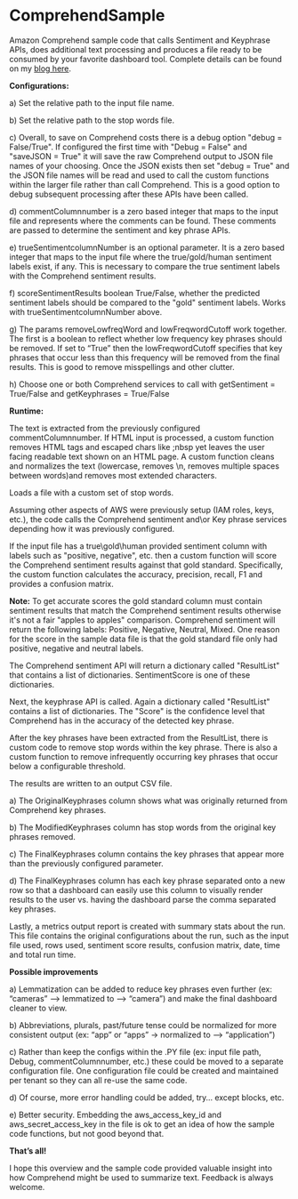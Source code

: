 # ComprehendSample
 Amazon Comprehend sample code that calls Sentiment and Keyphrase APIs, does additional text processing and produces a file ready to be consumed by your favorite dashboard tool. Complete details can be found on my <a href="https://avidml.wordpress.com/2021/03/21/amazon-comprehend-sample/">blog here</a>. 

<b>Configurations:</b>

a) Set the relative path to the input file name.

b) Set the relative path to the stop words file.

c) Overall, to save on Comprehend costs there is a debug option "debug = False/True". If configured the first time with "Debug = False" and "saveJSON = True" it will save the raw Comprehend output to JSON file names of your choosing. Once the JSON exists then set "debug = True" and the JSON file names will be read and used to call the custom functions within the larger file rather than call Comprehend. This is a good option to debug subsequent processing after these APIs have been called. 

d) commentColumnnumber is a zero based integer that maps to the input file and represents where the comments can be found. These comments are passed to determine the sentiment and key phrase APIs.

e) trueSentimentcolumnNumber is an optional parameter. It is a zero based integer that maps to the input file where the true/gold/human sentiment labels exist, if any. This is necessary to compare the true sentiment labels with the Comprehend sentiment results.

f) scoreSentimentResults boolean True/False, whether the predicted sentiment labels should be compared to the "gold" sentiment labels. Works with trueSentimentcolumnNumber above.

g) The params removeLowfreqWord and lowFreqwordCutoff work together. The first is a boolean to reflect whether low frequency key phrases should be removed. If set to “True” then the lowFreqwordCutoff specifies that key phrases that occur less than this frequency will be removed from the final results. This is good to remove misspellings and other clutter.

h) Choose one or both Comprehend services to call with getSentiment = True/False and getKeyphrases = True/False

<b>Runtime:</b>

The text is extracted from the previously configured commentColumnnumber. If HTML input is processed, a custom function removes HTML tags and escaped chars like ;nbsp yet leaves the user facing readable text shown on an HTML page. A custom function cleans and normalizes the text (lowercase, removes \n, removes multiple spaces between words)and removes most extended characters.

Loads a file with a custom set of stop words.

Assuming other aspects of AWS were previously setup (IAM roles, keys, etc.), the code calls the Comprehend sentiment and\or Key phrase services depending how it was previously configured. 

If the input file has a true\gold\human provided sentiment column with labels such as "positive, negative", etc. then a custom function will score the Comprehend sentiment results against that gold standard. Specifically, the custom function calculates the accuracy, precision, recall, F1 and provides a confusion matrix.

<b>Note:</b> To get accurate scores the gold standard column must contain sentiment results that match the Comprehend sentiment results otherwise it's not a fair "apples to apples" comparison. Comprehend sentiment will return the following labels: Positive, Negative, Neutral, Mixed. One reason for the score in the sample data file is that the gold standard file only had positive, negative and neutral labels.

The Comprehend sentiment API will return a dictionary called "ResultList" that contains a list of dictionaries. SentimentScore is one of these dictionaries.

Next, the keyphrase API is called. Again a dictionary called "ResultList" contains a list of dictionaries. The "Score" is the confidence level that Comprehend has in the accuracy of the detected key phrase.

After the key phrases have been extracted from the ResultList, there is custom code to remove stop words within the key phrase. There is also a custom function to remove infrequently occurring key phrases that occur below a configurable threshold.

The results are written to an output CSV file.

a) The OriginalKeyphrases column shows what was originally returned from Comprehend key phrases. 

b) The ModifiedKeyphrases column has stop words from the original key phrases removed.  

c) The FinalKeyphrases column contains the key phrases that appear more than the previously configured parameter. 

d) The FinalKeyphrases column has each key phrase separated onto a new row so that a dashboard can easily use this column to visually render results to the user vs. having the dashboard parse the comma separated key phrases.

Lastly, a metrics output report is created with summary stats about the run. This file contains the original configurations about the run, such as the input file used, rows used, sentiment score results, confusion matrix, date, time and total run time.

<b>Possible improvements</b>

a) Lemmatization can be added to reduce key phrases even further (ex: “cameras” –> lemmatized to –> “camera”) and make the final dashboard cleaner to view.

b) Abbreviations, plurals, past/future tense could be normalized for more consistent output (ex: “app” or “apps” -> normalized to –> “application”)

c) Rather than keep the configs within the .PY file (ex: input file path, Debug, commentColumnnumber, etc.) these could be moved to a separate configuration file. One configuration file could be created and maintained per tenant so they can all re-use the same code.

d) Of course, more error handling could be added, try… except blocks, etc. 

e) Better security. Embedding the aws_access_key_id and aws_secret_access_key in the file is ok to get an idea of how the sample code functions, but not good beyond that. 

<b>That’s all!</b>

I hope this overview and the sample code provided valuable insight into how Comprehend might be used to summarize text. Feedback is always welcome. 
